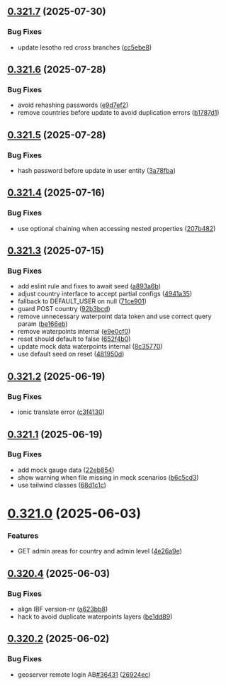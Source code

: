 ## [0.321.7](https://github.com/rodekruis/IBF-system/compare/v0.321.6...v0.321.7) (2025-07-30)


### Bug Fixes

* update lesotho red cross branches ([cc5ebe8](https://github.com/rodekruis/IBF-system/commit/cc5ebe87127af40621cef4b8e147534ba0e3843b))



## [0.321.6](https://github.com/rodekruis/IBF-system/compare/v0.321.5...v0.321.6) (2025-07-28)


### Bug Fixes

* avoid rehashing passwords ([e9d7ef2](https://github.com/rodekruis/IBF-system/commit/e9d7ef2a805677ed90636444dddb739e0a9537b0))
* remove countries before update to avoid duplication errors ([b1787d1](https://github.com/rodekruis/IBF-system/commit/b1787d18a07a23d9dcc60e6b7f60e912a7e32464))



## [0.321.5](https://github.com/rodekruis/IBF-system/compare/v0.321.4...v0.321.5) (2025-07-28)


### Bug Fixes

* hash password before update in user entity ([3a78fba](https://github.com/rodekruis/IBF-system/commit/3a78fbac841c6b3af68dcc0bb2a00e44f6d5b57d))



## [0.321.4](https://github.com/rodekruis/IBF-system/compare/v0.321.3...v0.321.4) (2025-07-16)


### Bug Fixes

* use optional chaining when accessing nested properties ([207b482](https://github.com/rodekruis/IBF-system/commit/207b4823ead6bc506e53fdaa8687be94abef1e8c))



## [0.321.3](https://github.com/rodekruis/IBF-system/compare/v0.321.2...v0.321.3) (2025-07-15)


### Bug Fixes

* add eslint rule and fixes to await seed ([a893a6b](https://github.com/rodekruis/IBF-system/commit/a893a6b53830d231595bb0f22f96b3f74c642707))
* adjust country interface to accept partial configs ([4941a35](https://github.com/rodekruis/IBF-system/commit/4941a3557cb9c9482e5f20fe19e696b9ea2d0acd))
* fallback to DEFAULT_USER on null ([71ce901](https://github.com/rodekruis/IBF-system/commit/71ce901b31b42921dade0cef93d58a534838377c))
* guard POST country ([92b3bcd](https://github.com/rodekruis/IBF-system/commit/92b3bcde0b4b2116429d72e4fa53845a6204f985))
* remove unnecessary waterpoint data token and use correct query param ([be166eb](https://github.com/rodekruis/IBF-system/commit/be166ebe76a1c1a73e4ce215cecee87a1e9e55eb))
* remove waterpoints internal ([e9e0cf0](https://github.com/rodekruis/IBF-system/commit/e9e0cf01e67a29bcc34d2aac855e1a78308c9415))
* reset should default to false ([652f4b0](https://github.com/rodekruis/IBF-system/commit/652f4b036162931ec8d74de7cbed5c1a0c9cac43))
* update mock data waterpoints internal ([8c35770](https://github.com/rodekruis/IBF-system/commit/8c357700ef10df0e9731b0dfb66baaf7657f2418))
* use default seed on reset ([481950d](https://github.com/rodekruis/IBF-system/commit/481950daffce7c5732b248957a9012763949f202))



## [0.321.2](https://github.com/rodekruis/IBF-system/compare/v0.321.1...v0.321.2) (2025-06-19)


### Bug Fixes

* ionic translate error ([c3f4130](https://github.com/rodekruis/IBF-system/commit/c3f41304a03f1fa7e5d0f4731d96b25cf2aa7ea4))



## [0.321.1](https://github.com/rodekruis/IBF-system/compare/v0.321.0...v0.321.1) (2025-06-19)


### Bug Fixes

* add mock gauge data ([22eb854](https://github.com/rodekruis/IBF-system/commit/22eb854d9843eb8273f3bde5b7a24a179d294757))
* show warning when file missing in mock scenarios ([b6c5cd3](https://github.com/rodekruis/IBF-system/commit/b6c5cd3b5bbca2621f7b3ac7acedc0754fabb6da))
* use tailwind classes ([68d1c1c](https://github.com/rodekruis/IBF-system/commit/68d1c1cc4729cee578e631c38e30361982514123))



# [0.321.0](https://github.com/rodekruis/IBF-system/compare/v0.320.4...v0.321.0) (2025-06-03)


### Features

* GET admin areas for country and admin level ([4e26a9e](https://github.com/rodekruis/IBF-system/commit/4e26a9ef46b879d9050785e6b0ff34b938e7e03e))



## [0.320.4](https://github.com/rodekruis/IBF-system/compare/v0.320.2...v0.320.4) (2025-06-03)


### Bug Fixes

* align IBF version-nr ([a623bb8](https://github.com/rodekruis/IBF-system/commit/a623bb85cebef3ae6d4ada0da0780174db019b69))
* hack to avoid duplicate waterpoints layers ([be1dd89](https://github.com/rodekruis/IBF-system/commit/be1dd896c9f94fd7219a45574f68b0ce899379b5))



## [0.320.2](https://github.com/rodekruis/IBF-system/compare/v0.320.1...v0.320.2) (2025-06-02)


### Bug Fixes

* geoserver remote login AB[#36431](https://github.com/rodekruis/IBF-system/issues/36431) ([26924ec](https://github.com/rodekruis/IBF-system/commit/26924ec5b1a5ddd202ed8ca2976fa57d11ae43bd))



